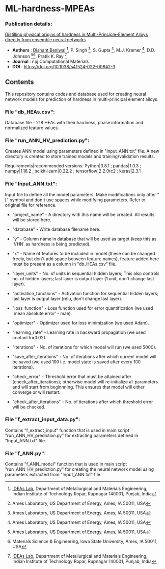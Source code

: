 # ML-hardness-MPEAs
### Publication details:
[Distilling physical origins of hardness in Multi-Principle-Element Alloys directly from ensemble neural networks](https://www.nature.com/articles/s41524-022-00842-3)
- **Authors** : [Dishant Beniwal](https://github.com/d-beniwal) [^1], P. Singh [^2], S. Gupta [^2], M.J. Kramer [^2], D.D. Johnson [^2][^3], Pratik K. Ray [^1]
- **Journal** : npj Computational Materials
- **DOI** : https://doi.org/10.1038/s41524-022-00842-3
[^1]: [IDEAs Lab](https://ideaslab.iitrpr.ac.in/), Department of Metallurgical and Materials Engineering, Indian Institute of Technology Ropar, Rupnagar 140001, Punjab, India
[^2]: Ames Laboratory, US Department of Energy, Ames, IA 50011, USA
[^3]: Materials Science & Engineering, Iowa State University, Ames, IA 50011, USA


## Contents
This repository contains codes and database used for creating neural network models for prediction of hardness in multi-principal element alloys.

### File "db_HEAs.csv":
Database file - 218 HEAs with their hardness, phase information and normalized feature values.


### File "run_ANN_HV_prediction.py":
Creates ANN model using parameters defined in "Input_ANN.txt" file. A new directory is created to store trained models and training/validation results.

Requirements|recommended versions:
Python|3.8.1 ; 
pandas|1.0.3 ; 
numpy|1.18.2 ; 
scikit-learn|0.22.2 ; 
tensorflow|2.2.0rc2 ; 
keras|2.3.1 


### File "Input_ANN.txt":
Input file to define all the model parameters. Make modifications only after "[" symbol and don't use spaces while modifying parameters. Refer to original file for reference.

- "project_name" - A directory with this name will be created. All results will be stored here.

- "database" - Write database filename here.

- "y" - Column name in database that will be used as target (keep this as 'VHN' as hardness is being predicted).

- "x" - Name of features to be included in model (these can be changed freely, but don't add space between feature names), feature added here must be present as a column in "db_HEAs.csv" file.

- "layer_units" - No. of units in sequential hidden layers; This also controls no. of hidden layers; last layer is output layer (1 unit, don't change last layer).

- "activation_functions" - Activation function for sequential hidden layers; last layer is output layer (relu, don't change last layer).

- "loss_function" - Loss function used for error quantification (we used 'mean absolute error' - mae).

- "optimizer" - Optimizer used for loss minimization (we used Adam).

- "learning_rate" - Learning rate in backward propagation (we used contant lr=0.02).

- "iterations" - No. of iterations for which model will run (we used 5000).

- "save_after_iterations" - No. of iterations after which current model will be saved (we used 100 i.e. model state is saved after every 100 iterations).

- "check_error" - Threshold error that must be attained after (check_after_iterations); otherwise model will re-initialize all parameters and will start from beginnning. This ensures that model will either converge or will restart.

- "check_after_iterations" - No. of iterations after which threshold error will be checked.


### File "f_extract_input_data.py":
Contains "f_extract_input" function that is used in main script "run_ANN_HV_prediction.py" for extracting parameters defined in "Input_ANN.txt" file.


### File "f_ANN.py":
Contains "f_ANN_model" function that is used in main script "run_ANN_HV_prediction.py" for creating the neural network model using parameters extracted from "Input_ANN.txt" file.
